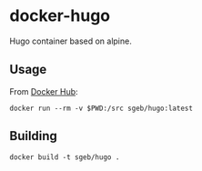 # docker-hugo

Hugo container based on alpine.

## Usage

From [Docker Hub](https://hub.docker.com/r/sgeb/hugo/):

```
docker run --rm -v $PWD:/src sgeb/hugo:latest
```

## Building

```
docker build -t sgeb/hugo .
```
